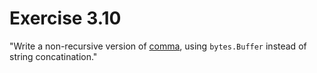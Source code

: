 # Exercise 3.10
"Write a non-recursive version of [comma](https://github.com/adonovan/gopl.io/blob/b725d6015f980e94734da37e35ba0d943fc7532f/ch3/comma/main.go), using `bytes.Buffer` instead of string concatination."
